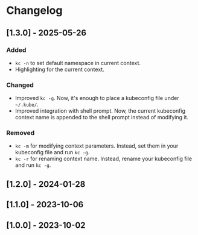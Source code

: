 # Changelog

## [1.3.0] - 2025-05-26

### Added
- `kc -n` to set default namespace in current context.
- Highlighting for the current context.

### Changed
- Improved `kc -g`. Now, it's enough to place a kubeconfig file under `~/.kube/`.
- Improved integration with shell prompt. Now, the current kubeconfig context name is appended to the shell prompt instead of modifying it.

### Removed
- `kc -m` for modifying context parameters. Instead, set them in your kubeconfig file and run `kc -g`.
- `kc -r` for renaming context name. Instead, rename your kubeconfig file and run `kc -g`.

## [1.2.0] - 2024-01-28

## [1.1.0] - 2023-10-06

## [1.0.0] - 2023-10-02

